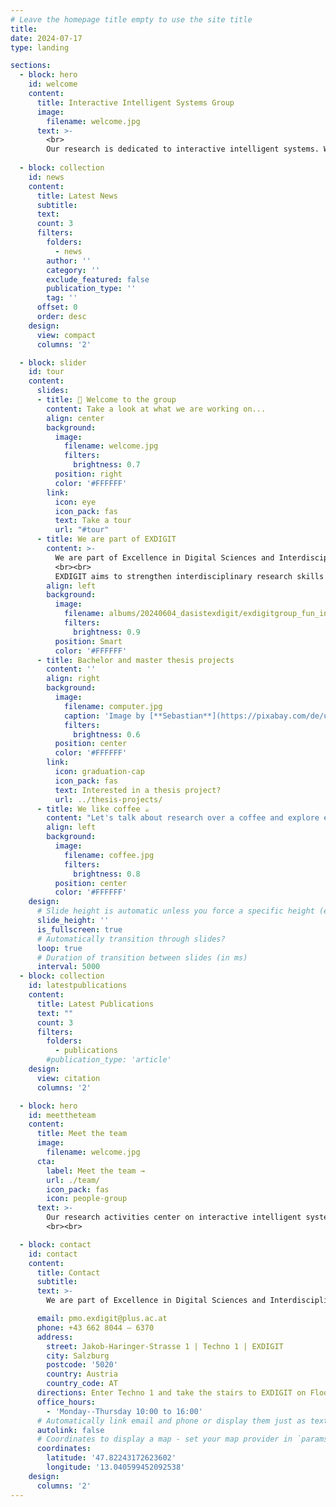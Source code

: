 ```yaml
---
# Leave the homepage title empty to use the site title
title:
date: 2024-07-17
type: landing

sections:
  - block: hero
    id: welcome
    content:
      title: Interactive Intelligent Systems Group
      image:
        filename: welcome.jpg
      text: >-
        <br>
        Our research is dedicated to interactive intelligent systems. We investigate intelligent technologies, study the needs and implications of human interaction with these systems, and their societal implications.<br><br>
  
  - block: collection
    id: news
    content:
      title: Latest News
      subtitle:
      text:
      count: 3
      filters:
        folders:
          - news
        author: ''
        category: ''
        exclude_featured: false
        publication_type: ''
        tag: ''
      offset: 0
      order: desc
    design:
      view: compact
      columns: '2'

  - block: slider
    id: tour
    content:
      slides:
      - title: 👋 Welcome to the group
        content: Take a look at what we are working on...
        align: center
        background:
          image:
            filename: welcome.jpg
            filters:
              brightness: 0.7
          position: right
          color: '#FFFFFF'
        link:
          icon: eye
          icon_pack: fas
          text: Take a tour
          url: "#tour"
      - title: We are part of EXDIGIT
        content: >-
          We are part of Excellence in Digital Sciences and Interdisciplinary Technologies (EXDIGIT) at the [Faculty of Digital and Analytical Sciences](https://www.plus.ac.at/digital-and-analytical-sciences/?lang=en) at the [Department of Artificial Intelligence and Human Interfaces (AIHI)](https://www.plus.ac.at/aihi/?lang=en) at the [Paris Lodron University Salzburg](https://plus.ac.at?lang=en), Austria.
          <br><br>
          EXDIGIT aims to strengthen interdisciplinary research skills in the field of digital sciences and interdisciplinary technologies in Salzburg.
        align: left
        background:
          image:
            filename: albums/20240604_dasistexdigit/exdigitgroup_fun_innovation_salzburg_benedikt_schemmer.jpg
            filters:
              brightness: 0.9
          position: Smart
          color: '#FFFFFF'
      - title: Bachelor and master thesis projects
        content: ''
        align: right
        background:
          image:
            filename: computer.jpg
            caption: 'Image by [**Sebastian**](https://pixabay.com/de/users/sebagee-154213/?utm_source=link-attribution&utm_medium=referral&utm_campaign=image&utm_content=423588) from [**Pixabay**](https://pixabay.com/de//?utm_source=link-attribution&utm_medium=referral&utm_campaign=image&utm_content=423588).'
            filters:
              brightness: 0.6
          position: center
          color: '#FFFFFF'
        link:
          icon: graduation-cap
          icon_pack: fas
          text: Interested in a thesis project?
          url: ../thesis-projects/
      - title: We like coffee ☕️
        content: "Let's talk about research over a coffee and explore exciting new topics together!"
        align: left
        background:
          image:
            filename: coffee.jpg
            filters:
              brightness: 0.8
          position: center
          color: '#FFFFFF'
    design:
      # Slide height is automatic unless you force a specific height (e.g. '400px')
      slide_height: ''
      is_fullscreen: true
      # Automatically transition through slides?
      loop: true
      # Duration of transition between slides (in ms)
      interval: 5000
  - block: collection
    id: latestpublications
    content:
      title: Latest Publications
      text: ""
      count: 3
      filters:
        folders:
          - publications
        #publication_type: 'article'
    design:
      view: citation
      columns: '2'

  - block: hero
    id: meettheteam
    content:
      title: Meet the team
      image:
        filename: welcome.jpg
      cta:
        label: Meet the team →
        url: ./team/
        icon_pack: fas
        icon: people-group
      text: >-
        Our research activities center on interactive intelligent systems, integrating research on intelligent technologies, the interaction of humans with intelligent systems, and heir interplay. 
        <br><br>

  - block: contact
    id: contact
    content:
      title: Contact
      subtitle:
      text: >-
        We are part of Excellence in Digital Sciences and Interdisciplinary Technologies (EXDIGIT) at the [Faculty of Digital and Analytical Sciences](https://www.plus.ac.at/digital-and-analytical-sciences/?lang=en) at the [Department of Artificial Intelligence and Human Interfaces (AIHI)](https://www.plus.ac.at/aihi/?lang=en) at the [Paris Lodron University Salzburg](https://plus.ac.at?lang=en), Austria.

      email: pmo.exdigit@plus.ac.at
      phone: +43 662 8044 – 6370
      address:
        street: Jakob-Haringer-Strasse 1 | Techno 1 | EXDIGIT
        city: Salzburg
        postcode: '5020'
        country: Austria
        country_code: AT
      directions: Enter Techno 1 and take the stairs to EXDIGIT on Floor 3
      office_hours:
        - 'Monday--Thursday 10:00 to 16:00'
      # Automatically link email and phone or display them just as text?
      autolink: false
      # Coordinates to display a map - set your map provider in `params.yaml`
      coordinates:
        latitude: '47.82243172623602'
        longitude: '13.040599452092538'
    design:
      columns: '2'
---
```

